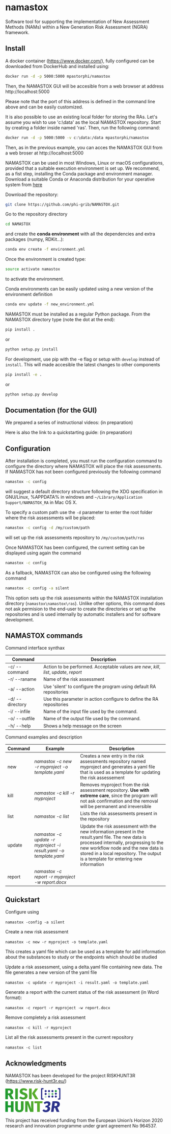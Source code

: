 # namastox

Software tool for supporting the implementation of New Assessment Methods (NAMs) within a New Generation Risk Assessment (NGRA) framework.


## Install

A docker container (https://www.docker.com/), fully configured can be downloaded from DockerHub and installed using:

```bash
docker run -d -p 5000:5000 mpastorphi/namastox
```
Then, the NAMASTOX GUI will be accesible from a web browser at address http://localhost:5000

Please note that the port of this address is defined in the command line above and can be easily customized.

It is also possible to use an existing local folder for storing the RAs. Let's assume you wish to use 'c:\data' as the local NAMASTOX repository. Start by creating a folder inside named 'ras'. Then, run the following command: 

```bash
docker run -d -p 5000:5000 -v c:\data:/data mpastorphi/namastox
```
Then, as in the previous example, you can acces the NAMASTOX GUI from a web broser at http://localhost:5000


NAMASTOX can be used in most Windows, Linux or macOS configurations, provided that a suitable execution environment is set up. We recommend, as a fist step, installing the Conda package and environment manager. Download a suitable Conda or Anaconda distribution for your operative system from [here](https://docs.conda.io/projects/conda/en/latest/user-guide/install/download.html#)


Download the repository:

```bash
git clone https://github.com/phi-grib/NAMASTOX.git
```

Go to the repository directory 

```bash
cd NAMASTOX
```

and create the **conda environment** with all the dependencies and extra packages (numpy, RDKit...):

```bash
conda env create -f environment.yml
```

Once the environment is created type:

```bash
source activate namastox
```

to activate the environment.

Conda environments can be easily updated using a new version of the environment definition

```bash
conda env update -f new_environment.yml
```

NAMASTOX must be installed as a regular Python package. From the NAMASTOX directory type (note the dot at the end):

```bash
pip install . 
```

or

```bash
python setup.py install
```

For development, use pip with the -e flag or setup with `develop` instead of `install`. This will made accesible the latest changes to other components

```bash
pip install -e .
```
or 

```bash
python setup.py develop
```

## Documentation (for the GUI)

We prepared a series of instructional videos:
(in preparation)

Here is also the link to a quickstarting guide:
(in preparation)

## Configuration

After installation is completed, you must run the configuration command to configure the directory where NAMASTOX will place the risk assessments. If NAMASTOX has not been configured previously the following command

```bash
namastox -c config
```

will suggest a default directory structure following the XDG specification in GNU/Linux, %APPDATA% in windows and `~/Library/Application Support/NAMASTOX_RA` in Mac OS X.

To specify a custom path use the `-d` parameter to enter the root folder where the risk assessments will be placed:

```bash
namastox -c config -d /my/custom/path
```

will set up the risk assessments repository to `/my/custom/path/ras`

Once NAMASTOX has been configured, the current setting can be displayed using again the command 

```bash
namastox -c config
```

As a fallback, NAMASTOX can also be configured using the following command

```bash
namastox -c config -a silent
```

This option sets up the risk assessments within the NAMASTOX installation directory (`namastox\namastox\ras`). Unlike other options, this command does not ask permision to the end-user to create the directories or set up the repositories and is used internally by automatic installers and for software development. 



## NAMASTOX commands

Command interface synthax

| Command | Description |
| --- | --- |
| -c/ --command | Action to be performed. Acceptable values are *new*, *kill*, *list*, *update*, *report*  |
| -r/ --raname | Name of the risk assessment 
| -a/ --action | Use 'silent' to configure the program using default RA repositories    |
| -d/ --directory | Use this parameter in action configure to define the RA repositories    |
| -i/ --infile | Name of the input file used by the command. |
| -o/ --outfile | Name of the output file used by the command. |
| -h/ --help | Shows a help message on the screen |

Command examples and description

| Command | Example | Description |
| --- | --- | ---|
| new | *namastox -c new -r myproject -o template.yaml* | Creates a new entry in the risk assessments repository named myproject and generates a yaml file that is used as a template for updating the risk assessement |
| kill | *namastox -c kill -r myproject* | Removes myproject from the risk assessment repository. **Use with extreme care**, since the program will not ask confirmation and the removal will be permanent and irreversible  |
| list | *namastox -c list* | Lists the risk assessments present in the repository |
| update | *namastox -c update -r myproject -i result.yaml -o template.yaml* | Update the risk assessment with the new information present in the result.yaml file. The new data is processed internally, progressing to the new workflow node and the new data is stored in a local repository. The output is a template for entering new information |
| report | *namastox -c report -r myproject -w report.docx* |  |


## Quickstart

Configure using 

``namastox -config -a silent``

Create a new risk assessment 

``namastox -c new -r myproject -o template.yaml``

This creates a yaml file which can be used as a template for add information about the substances to study or the endpoints which should be studied 

Update a risk assessment, using a delta.yaml file containing new data. The file generates a new version of the yaml file

``namastox -c update -r myproject -i result.yaml -o template.yaml``

Generate a report with the current status of the risk assessment (in Word format):

``namastox -c report -r myproject -w report.docx``

Remove completely a risk assessment

``namastox -c kill -r myproject ``

List all the risk assessments present in the current repository

``namastox -c list ``


## Acknowledgments

NAMASTOX has been developed for the project RISKHUNT3R (https://www.risk-hunt3r.eu/)

![Alt text](images/risk-hunt3r-logo.png?raw=true "RISKHUNT3R-logo") 

This project has received funding from the European Union’s Horizon 2020 research and innovation programme under grant agreement No 964537.

